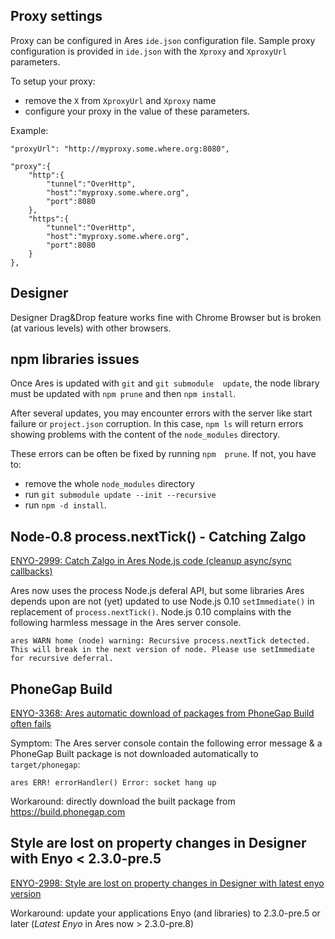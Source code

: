## Proxy settings

Proxy can be configured in  Ares `ide.json` configuration file. Sample
proxy configuration  is provided in  `ide.json` with the  `Xproxy` and
`XproxyUrl` parameters.

To setup your proxy:

* remove the `X` from `XproxyUrl` and `Xproxy` name
* configure your proxy in the value of these parameters.

Example:

	"proxyUrl": "http://myproxy.some.where.org:8080",

	"proxy":{
		"http":{
			"tunnel":"OverHttp",
			"host":"myproxy.some.where.org",
			"port":8080
		},
		"https":{
			"tunnel":"OverHttp",
			"host":"myproxy.some.where.org",
			"port":8080
		}
	},

## Designer

Designer Drag&Drop feature works fine with Chrome Browser but is
broken (at various levels) with other browsers.

## npm libraries issues

Once Ares is  updated with `git` and `git submodule  update`, the node
library must be updated with `npm prune` and then `npm install`.

After several updates,  you may encounter errors with  the server like
start failure  or `project.json`  corruption. In  this case,  `npm ls`
will  return  errors   showing  problems  with  the   content  of  the
`node_modules` directory.

These errors  can be often be  fixed by running `npm  prune`.  If not,
you have to:

* remove the whole `node_modules` directory
* run `git submodule update --init --recursive`
* run `npm -d install`.

## Node-0.8 process.nextTick() - Catching Zalgo

[ENYO-2999: Catch Zalgo in Ares Node.js code (cleanup async/sync callbacks)](https://enyojs.atlassian.net/browse/ENYO-2999)

Ares now uses the process Node.js deferal API, but some libraries Ares
depends   upon   are  not   (yet)   updated   to  use   Node.js   0.10
`setImmediate()` in replacement of `process.nextTick()`.  Node.js 0.10
complains  with the  following  harmless message  in  the Ares  server
console.

	ares WARN home (node) warning: Recursive process.nextTick detected. This will break in the next version of node. Please use setImmediate for recursive deferral.

## PhoneGap Build

[ENYO-3368: Ares automatic download of packages from PhoneGap Build often fails](https://enyojs.atlassian.net/browse/ENYO-3368)

Symptom: The Ares server console contain the following error message & a PhoneGap Built package is not downloaded automatically to `target/phonegap`:

	ares ERR! errorHandler() Error: socket hang up

Workaround: directly download the built package from https://build.phonegap.com

## Style are lost on property changes in Designer with Enyo < 2.3.0-pre.5

[ENYO-2998: Style are lost on property changes in Designer with latest enyo version](https://enyojs.atlassian.net/browse/ENYO-2998)

Workaround: update your applications Enyo (and libraries) to 2.3.0-pre.5 or later (_Latest Enyo_ in Ares now > 2.3.0-pre.8)

